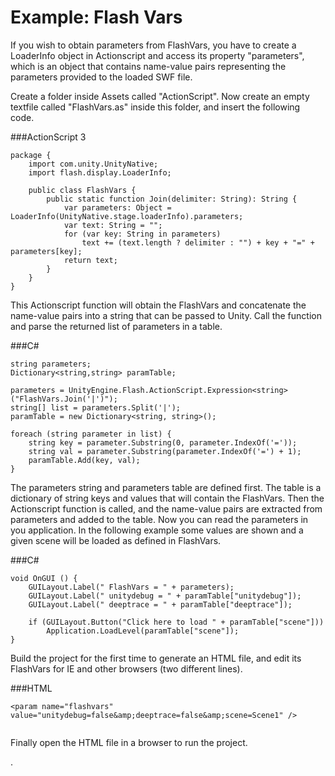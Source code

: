 Example: Flash Vars
===================


If you wish to obtain parameters from FlashVars, you have to create a LoaderInfo object in Actionscript and access its property "parameters", which is an object that contains name-value pairs representing the parameters provided to the loaded SWF file.

Create a folder inside Assets called "ActionScript". Now create an empty textfile called "FlashVars.as" inside this folder, and insert the following code.

###ActionScript 3


````
package {
	import com.unity.UnityNative; 
	import flash.display.LoaderInfo;
	 	
	public class FlashVars {
		public static function Join(delimiter: String): String {
			var parameters: Object = LoaderInfo(UnityNative.stage.loaderInfo).parameters;
			var text: String = "";
			for (var key: String in parameters)
				text += (text.length ? delimiter : "") + key + "=" + parameters[key];
			return text;
		}
	}
}

````

This Actionscript function will obtain the FlashVars and concatenate the name-value pairs into a string that can be passed to Unity. Call the function and parse the returned list of parameters in a table.

###C\#


````
string parameters;
Dictionary<string,string> paramTable;
	
parameters = UnityEngine.Flash.ActionScript.Expression<string>("FlashVars.Join('|')");
string[] list = parameters.Split('|'); 
paramTable = new Dictionary<string, string>();
		
foreach (string parameter in list) {
	string key = parameter.Substring(0, parameter.IndexOf('='));
	string val = parameter.Substring(parameter.IndexOf('=') + 1);
	paramTable.Add(key, val);
}

````

The parameters string and parameters table are defined first. The table is a dictionary of string keys and values that will contain the FlashVars. Then the Actionscript function is called, and the name-value pairs are extracted from parameters and added to the table. Now you can read the parameters in you application. In the following example some values are shown and a given scene will be loaded as defined in FlashVars.

###C#


````
void OnGUI () {
	GUILayout.Label(" FlashVars = " + parameters);
	GUILayout.Label(" unitydebug = " + paramTable["unitydebug"]);
	GUILayout.Label(" deeptrace = " + paramTable["deeptrace"]);
	
	if (GUILayout.Button("Click here to load " + paramTable["scene"]))
		Application.LoadLevel(paramTable["scene"]);
}

````

Build the project for the first time to generate an HTML file, and edit its FlashVars for IE and other browsers (two different lines).

###HTML


````
<param name="flashvars" value="unitydebug=false&amp;deeptrace=false&amp;scene=Scene1" />


````

Finally open the HTML file in a browser to run the project.

.

